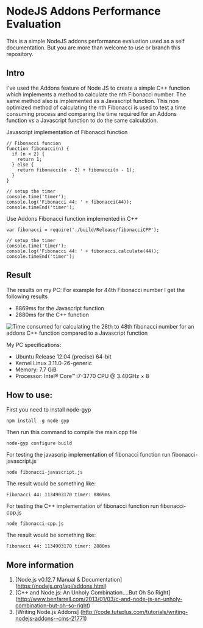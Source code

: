 # NodeJS Addons Performance Evaluation
This is a simple NodeJS addons performance evaluation used as a self documentation. 
But you are more than welcome to use or branch this repository. 


## Intro
I've used the Addons feature of Node JS to create a simple C++ function which implements a method to calculate the nth Fibonacci number.
The same method also is implemented as a Javascript function. This non optimized method of calculating the nth Fibonacci is used to test a time consuming process and comparing the time required for an Addons function vs a Javascript function to do the same calculation.

Javascript implementation of Fibonacci function
```
// Fibonacci funcion
function fibonacci(n) {
  if (n < 2) {
    return 1;
  } else {
    return fibonacci(n - 2) + fibonacci(n - 1);
  }
}

// setup the timer
console.time('timer');
console.log('Fibonacci 44: ' + fibonacci(44));
console.timeEnd('timer');
```

Use Addons Fibonacci function implemented in C++
```
var fibonacci = require('./build/Release/fibonacciCPP');

// setup the timer
console.time('timer');
console.log('Fibonacci 44: ' + fibonacci.calculate(44));
console.timeEnd('timer');
```

## Result
The results on my PC:
For example for 44th Fibonacci number I get the following results
- 8869ms for the Javascript function
- 2880ms for the C++ function

![Time consumed for calculating the 28th to 48th fibonacci number for an addons C++ function compared to a Javascript function](https://raw.githubusercontent.com/SamanShafigh/NodeJS-Addons-Performance-Evaluation/master/result/result.png "Time consumed for calculating the 28th to 48th fibonacci number for an addons C++ function compared to a Javascript function")

My PC specifications:
- Ubuntu Release 12.04 (precise) 64-bit
- Kernel Linux 3.11.0-26-generic
- Memory: 7.7 GiB
- Processor: Intel® Core™ i7-3770 CPU @ 3.40GHz × 8 

## How to use:
First you need to install node-gyp
```
npm install -g node-gyp
```

Then run this command to compile the main.cpp file
```
node-gyp configure build
```

For testing the javascrip implementation of fibonacci function run fibonacci-javascript.js
```
node fibonacci-javascript.js
```

The result would be something like:
```
Fibonacci 44: 1134903170 timer: 8869ms
```


For testing the C++ implementation of fibonacci function run fibonacci-cpp.js
```
node fibonacci-cpp.js
```

The result would be something like:
```
Fibonacci 44: 1134903170 timer: 2880ms
```

## More information
1. [Node.js v0.12.7 Manual & Documentation] (https://nodejs.org/api/addons.html)
2. [C++ and Node.js: An Unholy Combination….But Oh So Right] (http://www.benfarrell.com/2013/01/03/c-and-node-js-an-unholy-combination-but-oh-so-right)
3. [Writing Node.js Addons] (http://code.tutsplus.com/tutorials/writing-nodejs-addons--cms-21771)
